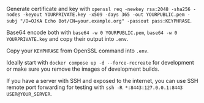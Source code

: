 Generate certificate and key with `openssl req -newkey rsa:2048 -sha256 -nodes -keyout YOURPRIVATE.key -x509 -days 365 -out YOURPUBLIC.pem -subj "/O=OJKA Echo Bot/CN=your.example.org" -passout pass:KEYPHRASE`.

Base64 encode both with `base64 -w 0 YOURPUBLIC.pem`, `base64 -w 0 YOURPRIVATE.key` and copy their output into `.env`.

Copy your `KEYPHRASE` from OpenSSL command into `.env`.

Ideally start with `docker compose up -d --force-recreate` for development or make sure you remove the images of development builds.

If you have a server with SSH and exposed to the internet, you can use SSH remote port forwarding for testing with `ssh -R *:8443:127.0.0.1:8443 USER@YOUR_SERVER`.

